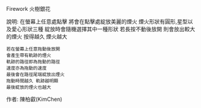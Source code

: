 Firework
火樹銀花

說明:
    在螢幕上任意處點擊 
    將會在點擊處綻放美麗的煙火
    煙火形狀有圓形,星型以及愛心形狀三種
    綻放時會隨機選擇其中一種形狀
    若長按不動後放開 
    則會放出較大的煙火
    按得越久 煙火越大
    
    若在螢幕上任意拖動後放開
    會產生帶有軌跡的煙火
    軌跡的路徑即為拖動的路徑
    速度亦為拖動的速度
    最後會在路徑尾端綻放出煙火
    拖動時間越久 軌跡越明顯 
    最後綻放的煙火也越大
    
作者:
    陳柏叡(KimChen)
    
    
    
    
